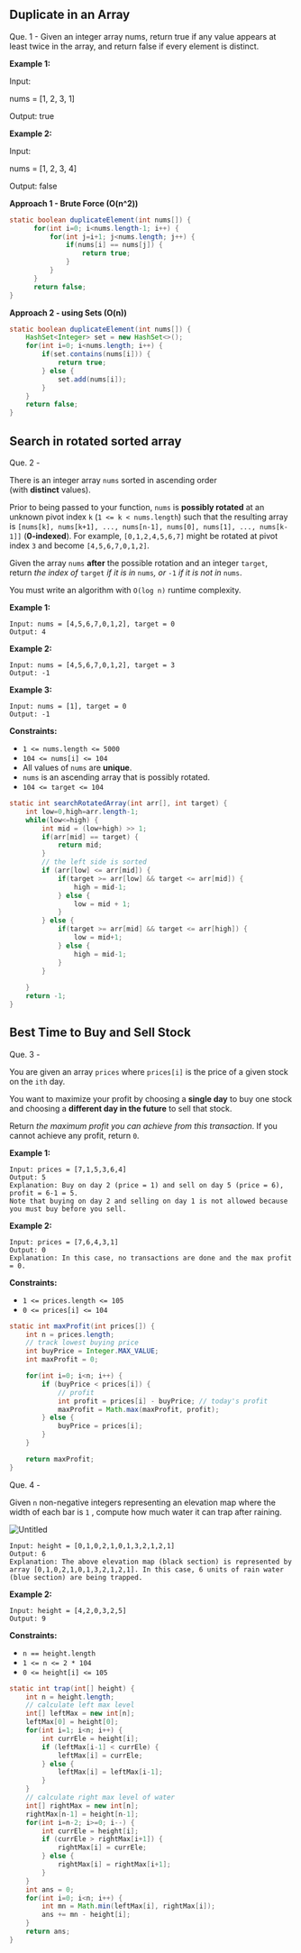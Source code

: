 ## Duplicate in an Array

Que. 1 - Given an integer array nums, return true if any value appears at least twice in the array, and return false if every element is distinct.

**Example 1:**

Input: 

nums = [1, 2, 3, 1]

Output: true 

**Example 2:**

Input:

nums = [1, 2, 3, 4]

Output: false

**Approach 1 - Brute Force (O(n^2))**

```java
static boolean duplicateElement(int nums[]) {
	  for(int i=0; i<nums.length-1; i++) {
	      for(int j=i+1; j<nums.length; j++) {
	          if(nums[i] == nums[j]) {
	              return true;
	          }
	      }
	  }
	  return false;
}
```

**Approach 2 - using Sets (O(n))**

```java
static boolean duplicateElement(int nums[]) {
    HashSet<Integer> set = new HashSet<>();
    for(int i=0; i<nums.length; i++) {
        if(set.contains(nums[i])) {
            return true;
        } else {
            set.add(nums[i]);
        }
    }
    return false;
}
```

## Search in rotated sorted array

Que. 2 - 

There is an integer array `nums` sorted in ascending order (with **distinct** values).

Prior to being passed to your function, `nums` is **possibly rotated** at an unknown pivot index `k` (`1 <= k < nums.length`) such that the resulting array is `[nums[k], nums[k+1], ..., nums[n-1], nums[0], nums[1], ..., nums[k-1]]` (**0-indexed**). For example, `[0,1,2,4,5,6,7]` might be rotated at pivot index `3` and become `[4,5,6,7,0,1,2]`.

Given the array `nums` **after** the possible rotation and an integer `target`, return *the index of* `target` *if it is in* `nums`*, or* `-1` *if it is not in* `nums`.

You must write an algorithm with `O(log n)` runtime complexity.

**Example 1:**

```
Input: nums = [4,5,6,7,0,1,2], target = 0
Output: 4

```

**Example 2:**

```
Input: nums = [4,5,6,7,0,1,2], target = 3
Output: -1

```

**Example 3:**

```
Input: nums = [1], target = 0
Output: -1

```

**Constraints:**

- `1 <= nums.length <= 5000`
- `104 <= nums[i] <= 104`
- All values of `nums` are **unique**.
- `nums` is an ascending array that is possibly rotated.
- `104 <= target <= 104`

```java
static int searchRotatedArray(int arr[], int target) {
    int low=0,high=arr.length-1;
    while(low<=high) {
        int mid = (low+high) >> 1;
        if(arr[mid] == target) {
            return mid;
        }
        // the left side is sorted
        if (arr[low] <= arr[mid]) {
            if(target >= arr[low] && target <= arr[mid]) {
                high = mid-1;
            } else {
                low = mid + 1;
            }
        } else {
            if(target >= arr[mid] && target <= arr[high]) {
                low = mid+1;
            } else {
                high = mid-1;
            }
        }
        
    }
    return -1;
}
```

## **Best Time to Buy and Sell Stock**

Que. 3 -

You are given an array `prices` where `prices[i]` is the price of a given stock on the `ith` day.

You want to maximize your profit by choosing a **single day** to buy one stock and choosing a **different day in the future** to sell that stock.

Return *the maximum profit you can achieve from this transaction*. If you cannot achieve any profit, return `0`.

**Example 1:**

```
Input: prices = [7,1,5,3,6,4]
Output: 5
Explanation: Buy on day 2 (price = 1) and sell on day 5 (price = 6), profit = 6-1 = 5.
Note that buying on day 2 and selling on day 1 is not allowed because you must buy before you sell.

```

**Example 2:**

```
Input: prices = [7,6,4,3,1]
Output: 0
Explanation: In this case, no transactions are done and the max profit = 0.

```

**Constraints:**

- `1 <= prices.length <= 105`
- `0 <= prices[i] <= 104`

```java
static int maxProfit(int prices[]) {
    int n = prices.length;
    // track lowest buying price
    int buyPrice = Integer.MAX_VALUE;
    int maxProfit = 0;

    for(int i=0; i<n; i++) { 
        if (buyPrice < prices[i]) {
            // profit
            int profit = prices[i] - buyPrice; // today's profit
            maxProfit = Math.max(maxProfit, profit);
        } else {
            buyPrice = prices[i];
        } 
    }

    return maxProfit;
}
```

Que. 4 -

Given `n` non-negative integers representing an elevation map where the width of each bar is `1`
, compute how much water it can trap after raining.

[]()

![Untitled](https://s3-us-west-2.amazonaws.com/secure.notion-static.com/81c873bb-1e65-4a62-a14d-144846351877/Untitled.png)

```
Input: height = [0,1,0,2,1,0,1,3,2,1,2,1]
Output: 6
Explanation: The above elevation map (black section) is represented by array [0,1,0,2,1,0,1,3,2,1,2,1]. In this case, 6 units of rain water (blue section) are being trapped.

```

**Example 2:**

```
Input: height = [4,2,0,3,2,5]
Output: 9

```

**Constraints:**

- `n == height.length`
- `1 <= n <= 2 * 104`
- `0 <= height[i] <= 105`

```java
static int trap(int[] height) {
    int n = height.length;
    // calculate left max level
    int[] leftMax = new int[n];
    leftMax[0] = height[0];
    for(int i=1; i<n; i++) {
        int currEle = height[i];
        if (leftMax[i-1] < currEle) {
            leftMax[i] = currEle;
        } else {
            leftMax[i] = leftMax[i-1];
        }
    }
    // calculate right max level of water
    int[] rightMax = new int[n];
    rightMax[n-1] = height[n-1];
    for(int i=n-2; i>=0; i--) {
        int currEle = height[i];
        if (currEle > rightMax[i+1]) {
            rightMax[i] = currEle;
        } else {
            rightMax[i] = rightMax[i+1];
        }
    }
    int ans = 0;
    for(int i=0; i<n; i++) {
        int mn = Math.min(leftMax[i], rightMax[i]);
        ans += mn - height[i];
    }
    return ans;
}
```